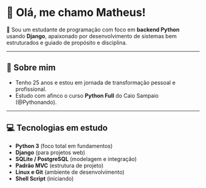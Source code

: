 # 👋 Olá, me chamo Matheus!

🎯 Sou um estudante de programação com foco em **backend Python** usando **Django**, apaixonado por desenvolvimento de sistemas bem estruturados e guiado de propósito e disciplina.

---

## 🧠 Sobre mim

- Tenho 25 anos e estou em jornada de transformação pessoal e profissional.
- Estudo com afinco o curso **Python Full** do Caio Sampaio (@Pythonando).

---

## 💻 Tecnologias em estudo

- **Python 3** (foco total em fundamentos)
- **Django** (para projetos web)
- **SQLite / PostgreSQL** (modelagem e integração)
- **Padrão MVC** (estrutura de projeto)
- **Linux e Git** (ambiente de desenvolvimento)
- **Shell Script** (iniciando)
